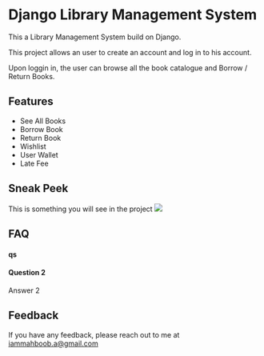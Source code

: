 
# Django Library Management System 

This a Library Management System build on Django.


This project allows an user to create an account and log in to his account. 

Upon loggin in, the user can browse all the book 
catalogue and Borrow / Return Books. 



## Features

- See All Books 
- Borrow Book
- Return Book 
- Wishlist 
- User Wallet 
- Late Fee 


## Sneak Peek

This is something you will see in  the project
![](https://media.giphy.com/media/v1.Y2lkPTc5MGI3NjExZm9scnZ0Y205djVtejE1aXV4NnpxeXA3b3owazd6dnRxankzYTF6NCZlcD12MV9pbnRlcm5hbF9naWZfYnlfaWQmY3Q9Zw/YvcHPQ5oxZvZXDw4BK/giphy-downsized-large.gif)


## FAQ

#### qs 



#### Question 2

Answer 2


## Feedback

If you have any feedback, please reach out to me at iammahboob.a@gmail.com

